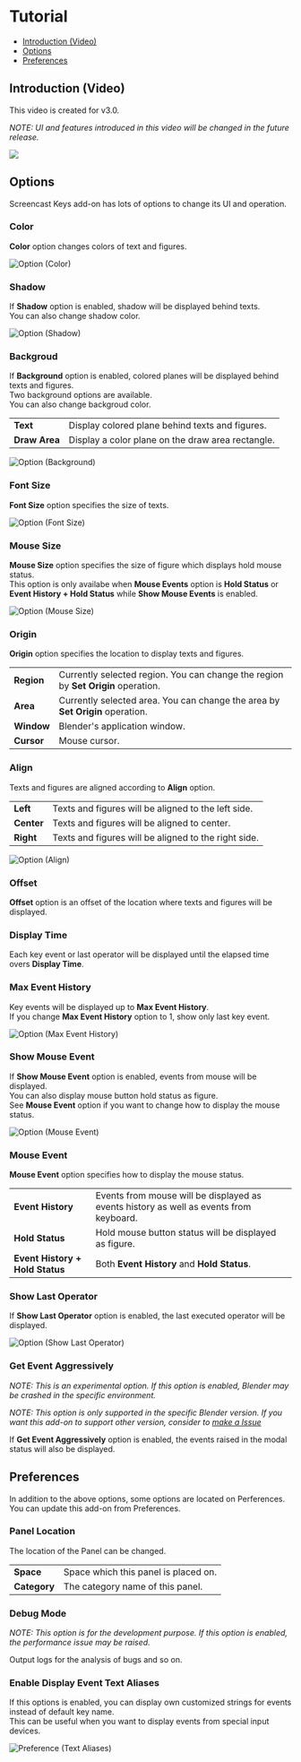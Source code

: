 # Tutorial

* [Introduction (Video)](#introduction-video)
* [Options](#options)
* [Preferences](#preferences)


## Introduction (Video)

This video is created for v3.0.

*NOTE: UI and features introduced in this video will be changed in the future release.*

[![](https://img.youtube.com/vi/mWkkPCp7RSI/0.jpg)](https://www.youtube.com/watch?v=mWkkPCp7RSI)


## Options

Screencast Keys add-on has lots of options to change its UI and operation.


### Color

**Color** option changes colors of text and figures.

![Option (Color)](images/tutorial/option_color.png)


### Shadow

If **Shadow** option is enabled, shadow will be displayed behind texts.  
You can also change shadow color.

![Option (Shadow)](images/tutorial/option_shadow.png)


### Backgroud

If **Background** option is enabled, colored planes will be displayed behind texts and figures.  
Two background options are available.  
You can also change backgroud color.

|||
|---|---|
|**Text**|Display colored plane behind texts and figures.|
|**Draw Area**|Display a color plane on the draw area rectangle.|

![Option (Background)](images/tutorial/option_background.png)


### Font Size

**Font Size** option specifies the size of texts.

![Option (Font Size)](images/tutorial/option_font_size.png)


### Mouse Size

**Mouse Size** option specifies the size of figure which displays hold mouse status.  
This option is only availabe when **Mouse Events** option is **Hold Status** or **Event History + Hold Status** while **Show Mouse Events** is enabled.

![Option (Mouse Size)](images/tutorial/option_mouse_size.png)


### Origin

**Origin** option specifies the location to display texts and figures.

|||
|---|---|
|**Region**|Currently selected region. You can change the region by **Set Origin** operation.|
|**Area**|Currently selected area. You can change the area by **Set Origin** operation.|
|**Window**|Blender's application window.|
|**Cursor**|Mouse cursor.|


### Align

Texts and figures are aligned according to **Align** option.

|||
|---|---|
|**Left**|Texts and figures will be aligned to the left side.|
|**Center**|Texts and figures will be aligned to center.|
|**Right**|Texts and figures will be aligned to the right side.|

![Option (Align)](images/tutorial/option_align.png)


### Offset

**Offset** option is an offset of the location where texts and figures will be displayed.


### Display Time

Each key event or last operator will be displayed until the elapsed time overs **Display Time**.


### Max Event History

Key events will be displayed up to **Max Event History**.  
If you change **Max Event History** option to 1, show only last key event.

![Option (Max Event History)](images/tutorial/option_max_event_history.png)


### Show Mouse Event

If **Show Mouse Event** option is enabled, events from mouse will be displayed.  
You can also display mouse button hold status as figure.  
See **Mouse Event** option if you want to change how to display the mouse status.

![Option (Mouse Event)](images/tutorial/option_mouse_event.png)


### Mouse Event

**Mouse Event** option specifies how to display the mouse status.

|||
|---|---|
|**Event History**|Events from mouse will be displayed as events history as well as events from keyboard.|
|**Hold Status**|Hold mouse button status will be displayed as figure.|
|**Event History + Hold Status**|Both **Event History** and **Hold Status**.|


### Show Last Operator

If **Show Last Operator** option is enabled, the last executed operator will be displayed.

![Option (Show Last Operator)](images/tutorial/option_show_last_operator.png)


### Get Event Aggressively

*NOTE: This is an experimental option. If this option is enabled, Blender may be crashed in the specific environment.*

*NOTE: This option is only supported in the specific Blender version. If you want this add-on to support other version, consider to [make a Issue](https://github.com/nutti/Screencast-Keys/issues)*

If **Get Event Aggressively** option is enabled, the events raised in the modal status will also be displayed.


## Preferences

In addition to the above options, some options are located on Perferences.  
You can update this add-on from Preferences.


### Panel Location

The location of the Panel can be changed.

|||
|---|---|
|**Space**|Space which this panel is placed on.|
|**Category**|The category name of this panel.|


### Debug Mode

*NOTE: This option is for the development purpose. If this option is enabled, the performance issue may be raised.*

Output logs for the analysis of bugs and so on.


### Enable Display Event Text Aliases

If this options is enabled, you can display own customized strings for events instead of default key name.  
This can be useful when you want to display events from special input devices.

![Preference (Text Aliases)](images/tutorial/preference_text_aliases.png)

